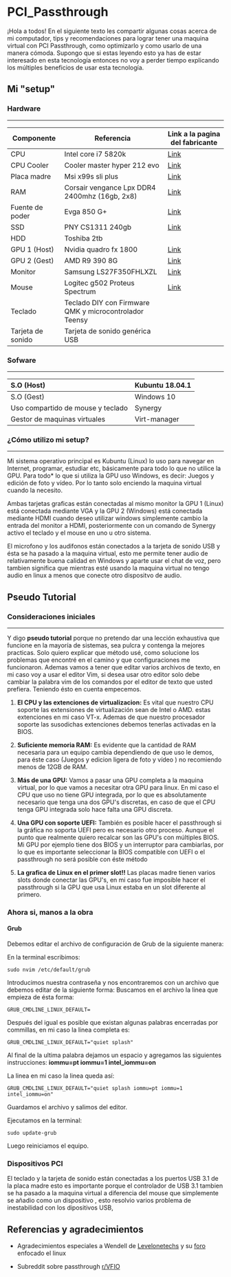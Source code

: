 # PCI_Passthrough

¡Hola a todos! En el siguiente texto les compartir algunas cosas acerca de mi computador, tips y recomendaciones para lograr tener una maquina virtual con PCI Passthrough, como optimizarlo y como usarlo de una manera cómoda. Supongo que si estas leyendo esto ya has de estar interesado en esta tecnología entonces no voy a perder tiempo explicando los múltiples beneficios de usar esta tecnología. 

## Mi "setup"

### Hardware
---

|Componente|Referencia|Link a la pagina del fabricante|
|----------|----------|----|
|CPU|Intel core i7 5820k|[Link](https://ark.intel.com/es/products/82932/Intel-Core-i7-5820K-Processor-15M-Cache-up-to-3-60-GHz-)|
|CPU Cooler|Cooler master hyper 212 evo|[Link](http://www.coolermaster.com/cooling/cpu-air-cooler/hyper-212-evo/)|
|Placa madre|Msi x99s sli plus|[Link](https://www.msi.com/Motherboard/x99s-sli-plus.html)|
|RAM|Corsair vengance Lpx DDR4 2400mhz (16gb, 2x8)|[Link](https://www.corsair.com/uk/en/Memory-Size/Tested-Speed/vengeance-lpx-black/p/CMK16GX4M2A2400C14)|
|Fuente de poder| Evga 850 G+|[Link](https://www.evga.com/products/product.aspx?pn=120-GP-0850-X1)|
|SSD|PNY CS1311 240gb|[Link](https://www.pny.com/SSD-CS1311)|
|HDD|Toshiba 2tb| |
|GPU 1 (Host)|Nvidia quadro fx 1800|[Link](https://www.nvidia.es/object/product_quadro_fx_1800_es.html)|
|GPU 2 (Gest)|AMD R9 390 8G|[Link](http://www.sapphiretech.com/productdetial.asp?pid=FF539E23-7718-4BDE-9E02-CF174D2BFCC2&lang=esp)|
|Monitor|Samsung LS27F350FHLXZL|[Link](https://www.samsung.com/co/monitors/led-sf350/LS27F350FHLXZL/)|
|Mouse|Logitec g502 Proteus Spectrum|[Link](https://www.logitechg.com/es-roam/product/g502-proteus-spectrum-rgb-gaming-mouse)|
|Teclado|Teclado DIY con Firmware QMK y microcontrolador Teensy||
|Tarjeta de sonido|Tarjeta de sonido genérica USB||

### Sofware
---

|S.O (Host)|Kubuntu 18.04.1|
|:---------|---------------|
|S.O (Gest)|Windows 10|
|Uso compartido de mouse y teclado|Synergy
|Gestor de maquinas virtuales|Virt-manager|


### ¿Cómo utilizo mi setup?
---

Mi sistema operativo principal es Kubuntu (Linux) lo uso para navegar en Internet, programar, estudiar etc, básicamente para todo lo que no utilice la GPU. Para todo\* lo que si utiliza la GPU uso Windows, es decir: Juegos y edición de foto y vídeo. Por lo tanto solo enciendo la maquina virtual cuando la necesito.

Ambas tarjetas graficas están conectadas al mismo monitor la GPU 1 (Linux) está conectada mediante VGA y la GPU 2 (Windows) está conectada mediante HDMI cuando deseo utilizar windows simplemente cambio la entrada del monitor a HDMI, posteriormente con un comando de Synergy activo el teclado y el mouse en uno u otro sistema.

El microfono y los audifonos están conectados a la tarjeta de sonido USB y ésta se ha pasado a la maquina virtual, esto me permite tener audio de relativamente buena calidad en Windows y aparte usar el chat de voz, pero tambien significa que mientras esté usando la maquina virtual no tengo audio en linux a menos que conecte otro dispositvo de audio.

## Pseudo Tutorial

### Consideraciones iniciales
---
Y digo **pseudo tutorial** porque no pretendo dar una lección exhaustiva que funcione en la mayoría de sistemas, sea pulcra y contenga la mejores practicas. Solo quiero explicar que método usé, como solucione los problemas que encontré en el camino y que configuraciones me funcionaron. Ademas vamos a tener que editar varios archivos de texto, en mi caso voy a usar el editor Vim, si desea usar otro editor solo debe cambiar la palabra vim de los comandos por el editor de texto que usted prefiera. Teniendo ésto en cuenta empecemos.


1. **El CPU y las extenciones de virtualizacion:** Es vital que nuestro CPU soporte las extensiones de virtualización sean de Intel o AMD. estas extenciones en mi caso VT-x. Ademas de que nuestro procesador soporte las susodichas extenciones debemos tenerlas activadas en la BIOS.

2. **Suficiente memoria RAM:** Es evidente que la cantidad de RAM necesaria para un equipo cambia dependiendo de que uso le demos, para éste caso (Juegos y edicion ligera de foto y vídeo ) no recomiendo menos de 12GB de RAM.

3. **Más de una GPU:** Vamos a pasar una GPU completa a la maquina virtual, por lo que vamos a necesitar otra GPU para linux. En mi caso el CPU que uso no tiene GPU integrada, por lo que es absolutamente necesario que tenga una dos GPU's discretas, en caso de que el CPU tenga GPU integrada solo hace falta una GPU discreta.

4. **Una GPU con soporte UEFI:** También es posible hacer el passthrough si la gráfica no soporta UEFI pero es necesario otro proceso. Aunque el punto que realmente quiero recalcar son las GPU's con múltiples BIOS. Mi GPU por ejemplo tiene dos BIOS y un interruptor para cambiarlas, por lo que es importante seleccionar la BIOS compatible con UEFI o el passthrough no será posible con éste método  

5. **La grafica de Linux en el primer slot!!** Las placas madre tienen varios slots donde conectar las GPU's, en mi caso fue imposible hacer el passthrough si la GPU que usa Linux estaba en un slot diferente al primero.

### Ahora si, manos a la obra

#### Grub

Debemos editar el archivo de configuración de Grub de la siguiente manera:

En la terminal escribimos:
```
sudo nvim /etc/default/grub
```
Introducimos nuestra contraseña y nos encontraremos con un archivo que debemos editar de la siguiente forma:
Buscamos en el archivo la linea que empieza de ésta forma:

```
GRUB_CMDLINE_LINUX_DEFAULT=
```

Después del igual es posible que existan algunas palabras encerradas por commillas, en mi caso la linea completa es:

```
GRUB_CMDLINE_LINUX_DEFAULT="quiet splash"

```

Al final de la ultima palabra dejamos un espacio y agregamos las siguientes instrucciones: **iommu=pt iommu=1 intel_iommu=on**

La linea en mi caso la linea queda así:

```
GRUB_CMDLINE_LINUX_DEFAULT="quiet splash iommu=pt iommu=1 intel_iommu=on"

```
Guardamos el archivo y salimos del editor.

Ejecutamos en la terminal:

```
sudo update-grub
```
Luego reiniciamos el equipo.

### Dispositivos PCI


El teclado y la tarjeta de sonido están conectadas a los puertos USB 3.1 de la placa madre esto es importante porque el controlador de USB 3.1 tambien se ha pasado a la maquina virtual a diferencia del mouse que simplemente se añadio como un dispositivo , esto resolvio varios problema de inestabilidad con los dipositivos USB,

## Referencias y agradecimientos

* Agradecimientos especiales a Wendell de [Levelonetechs](https://level1techs.com/) y su [foro](https://forum.level1techs.com/c/software/linux) enfocado el linux

* Subreddit sobre passthrough [r/VFIO](https://www.reddit.com/r/VFIO/)


